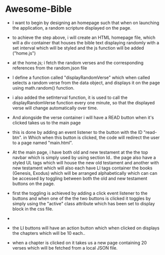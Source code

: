 ﻿# Awesome-Bible
* I want to begin by designing an homepage such that when on launching the application,  a random scripture displayed on the page.
* to achieve the step above, i will create an HTML homepage file, which will a div container that houses the bible text displaying randomly with a set interval which will be styled and the js function will be added ("home.js")
* at the home.js;    i fetch the random verses and the corresponding references from the random.json file
*  I define a function called "displayRandomVerse" which when called selects a random verse from the data object, and displays it on the page using math.random() function.
*  i also added the setInterval function, it is used to call the displayRandomVerse function every one minute, so that the displayed verse will change automatically over time.
* And alongside the verse container i will have a READ button when it's clicked takes us to the main page
* this is done by adding an event listener to the button with the ID "read-btn". in Which when this button is clicked, the code will redirect the user to a page named "main.html".


* At the main page, i have both old and new testament at the the top navbar which is simply used by using section Id.. the page also have a styled UL tags which will house the new old testament and another with new testament which will also each have LI tags container the books (Genesis, Exodus) which will be arranged alphabetically which can can be accessed by toggling between both the old and new testament buttons on the page.
* first the toggling is achieved by adding a click event listener to the buttons and when one of the the two buttons is clicked it toggles by simply using the "active" class attribute which has been set to display block in the css file.
* 
* the LI buttons will have an action button which when clicked on displays the chapters which will be 10 each..
* when a chapter is clicked on it takes us a new page containing 20 verses which will be fetched from a local JSON file. 
